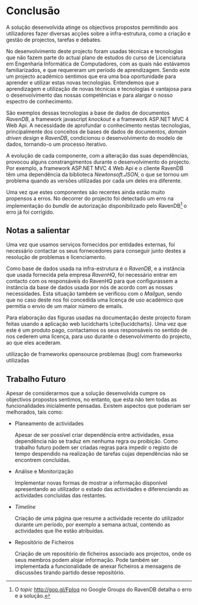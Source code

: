 Conclusão
=

A solução desenvolvida atinge os objectivos propostos permitindo aos utilizadores fazer diversas acções sobre a infra-estrutura, como a criação e gestão de projectos, tarefas e debates. 

No desenvolvimento deste projecto foram usadas técnicas e tecnologias que não fazem parte do actual plano de estudos do curso de Licenciatura em Engenharia Informática de Computadores, com as quais não estávamos familiarizados, e que requereram um período de aprendizagem. Sendo este um projecto académico sentimos que era uma boa oportunidade para aprender e utilizar estas novas tecnologias. Entendemos que a aprendizagem e utilização de novas técnicas e tecnologias é vantajosa para o desenvolvimento das nossas competências e para alargar o nosso espectro de conhecimento. 

São exemplos dessas tecnologias a base de dados de documentos *RavenDB*, a framework javascript *knockout* e a framework ASP.NET MVC 4 Web Api. A necessidade de aprofundar o conhecimento nestas tecnologias, principalmente dos conceitos de bases de dados de documentos, *domain driven design* e *RavenDB*, condicionou o desenvolvimento do modelo de dados, tornando-o um processo iterativo.

A evolução de cada componente, com a alteração das suas dependências, provocou alguns constrangimentos durante o desenvolvimento do projecto. Por exemplo, a framework ASP.NET MVC 4 Web Api e o cliente RavenDB têm uma dependência da biblioteca *Newtonsoft.JSON*, o que se tornou um problema quando as versões utilizadas por cada um deles era diferente.

Uma vez que estes componentes são recentes ainda estão muito propensos a erros. No decorrer do projecto foi detectado um erro na implementação do *bundle* de autorização disponibilizado pelo RavenDB[^ravendberro] o erro já foi corrigido. 


Notas a salientar
-

Uma vez que usamos serviços fornecidos por entidades externas, foi necessário contactar os seus fornecedores para conseguir junto destes a resolução de problemas e licenciamento. 

Como base de dados usada na infra-estrutura é o *RavenDB*, e a instância que usada fornecida pela empresa *RavenHQ*, foi necessário entrar em contacto com os responsáveis do RavenHQ para que configurassem a instância da base de dados usada por nós de acordo com as nossas necessidades. Esta situação também se verificou com o *Mailgun*, sendo que no caso deste nos foi concedida uma licença de uso académico que permitia o envio de um maior número de emails.

Para elaboração das figuras usadas na documentação deste projecto foram feitas usando a aplicação web lucidcharts \cite{lucidcharts}. Uma vez que este é um produto pago, contactamos os seus responsáveis no sentido de nos cederem uma licença, para uso durante o desenvolvimento do projecto, ao que eles acederam.

utilização de frameworks opensource
problemas (bug) com frameworks utilizadas

Trabalho Futuro
-

Apesar de considerarmos que a solução desenvolvida cumpre os objectivos propostos sentimos, no entanto, que esta não tem todas as funcionalidades inicialmente pensadas. Existem aspectos que poderiam ser melhorados, tais como:

 * Planeamento de actividades

	Apesar de ser possível criar dependência entre actividades, essa dependência não se traduz em nenhuma regra ou proibição. Como trabalho futuro podem ser criadas regras para impedir o registo de tempo despendido na realização de tarefas cujas dependências não se encontrem concluídas.

 * Análise e Monitorização 

	Implementar novas formas de mostrar a informação disponível apresentando ao utilizador o estado das actividades e diferenciando as actividades concluídas das restantes.

 * *Timeline*

	Criação de uma página que resume a actividade recente do utilizador durante um período, por exemplo a semana actual, contendo as actividades que lhe estão atribuídas.

 * Repositório de Ficheiros
 
	Criação de um repositório de ficheiros associado aos projectos, onde os seus membros podem alojar informação. Pode também ser implementada a funcionalidade de anexar ficheiros a mensagens de discussões tirando partido desse repositório.
	
[^ravendberro]: O *topic* http://goo.gl/FpIoq no Google Groups do RavenDB detalha o erro e a solução.
